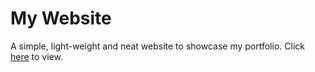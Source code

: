 # My Website
A simple, light-weight and neat website to showcase my portfolio. Click <a target="_blank" href="https://mayankshah.in">here</a> to view.
